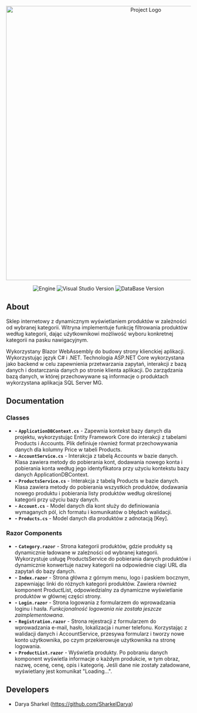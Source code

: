 <p align="center">
      <img src="https://i.ibb.co/BnkWthD/Blazor-T5-dark-1200x303.png" alt="Project Logo" width="746">
</p>

<p align="center">
   <img src="https://img.shields.io/badge/Engine-VS%20Community%202022-8B00FF" alt="Engine">
   <img src="https://img.shields.io/badge/Version-17.5.4-0000ff" alt="Visual Studio Version">
   <img src="https://img.shields.io/badge/DataBase-SQL%20Server%20MS%2019.1-FFA500" alt="DataBase Version">
</p>

## About

Sklep internetowy z dynamicznym wyświetlaniem produktów w zależności od wybranej kategorii. Witryna implementuje funkcję filtrowania produktów według kategorii, dając użytkownikowi możliwość wyboru konkretnej kategorii na pasku nawigacyjnym.

Wykorzystany Blazor WebAssembly do budowy strony klienckiej aplikacji. Wykorzystując język C# i .NET. Technologia ASP.NET Core wykorzystana jako backend w celu zapewnienia przetwarzania zapytań, interakcji z bazą danych i dostarczania danych po stronie klienta aplikacji. Do zarządzania bazą danych, w której przechowywane są informacje o produktach wykorzystana aplikacja SQL Server MG.
## Documentation

### Classes
- **-** **`ApplicationDBContext.cs`** - Zapewnia kontekst bazy danych dla projektu, wykorzystując Entity Framework Core do interakcji z tabelami Products i Accounts. Plik definiuje również format przechowywania danych dla kolumny Price w tabeli Products.
- **-** **`AccountService.cs`** - Interakcja z tabelą Accounts w bazie danych. Klasa zawiera metody do pobierania kont, dodawania nowego konta i pobierania konta według jego identyfikatora przy użyciu kontekstu bazy danych ApplicationDBContext.
- **-** **`ProductsService.cs`** - Interakcja z tabelą Products w bazie danych. Klasa zawiera metody do pobierania wszystkich produktów, dodawania nowego produktu i pobierania listy produktów według określonej kategorii przy użyciu bazy danych.
- **-** **`Account.cs`** - Model danych dla kont służy do definiowania wymaganych pól, ich formatu i komunikatów o błędach walidacji.
- **-** **`Products.cs`** - Model danych dla produktów z adnotacją [Key].

### Razor Components
- **-** **`Category.razor`** - Strona kategorii produktów, gdzie produkty są dynamicznie ładowane w zależności od wybranej kategorii. Wykorzystuje usługę ProductsService do pobierania danych produktów i dynamicznie konwertuje nazwy kategorii na odpowiednie ciągi URL dla zapytań do bazy danych.
- **-** **`Index.razor`** - Strona główna z górnym menu, logo i paskiem bocznym, zapewniając linki do różnych kategorii produktów. Zawiera również komponent ProductList, odpowiedzialny za dynamiczne wyświetlanie produktów w głównej części strony.
- **-** **`Login.razor`** - Strona logowania z formularzem do wprowadzania loginu i hasła. *Funkcjonalność logowania nie została jeszcze zaimplementowana*.
- **-** **`Registration.razor`** - Strona rejestracji z formularzem do wprowadzania e-mail, hasło, lokalizacja i numer telefonu. Korzystając z walidacji danych i AccountService, przesywa formularz i tworzy nowe konto użytkownika, po czym przekierowuje użytkownika na stronę logowania.
- **-** **`ProductList.razor`** - Wyświetla produkty. Po pobraniu danych komponent wyświetla informacje o każdym produkcie, w tym obraz, nazwę, ocenę, cenę, opis i kategorię. Jeśli dane nie zostały załadowane, wyświetlany jest komunikat "Loading...".
## Developers

- Darya Sharkel (https://github.com/SharkelDarya)
